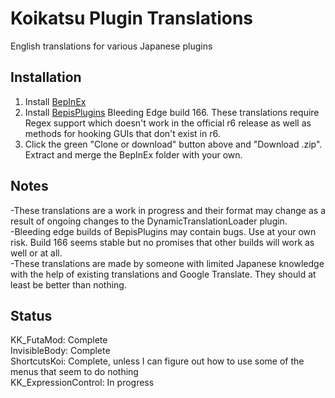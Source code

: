 # Koikatsu Plugin Translations
English translations for various Japanese plugins

## Installation
1. Install [BepInEx](https://github.com/BepInEx/BepInEx/releases)
2. Install [BepisPlugins](http://bepisbuilds.dyn.mk/bepis_plugins) Bleeding Edge build 166. These translations require Regex support which doesn't work in the official r6 release as well as methods for hooking GUIs that don't exist in r6.
3. Click the green "Clone or download" button above and "Download .zip". Extract and merge the BepInEx folder with your own.

## Notes
-These translations are a work in progress and their format may change as a result of ongoing changes to the DynamicTranslationLoader plugin.  
-Bleeding edge builds of BepisPlugins may contain bugs. Use at your own risk. Build 166 seems stable but no promises that other builds will work as well or at all.  
-These translations are made by someone with limited Japanese knowledge with the help of existing translations and Google Translate. They should at least be better than nothing.

## Status
KK_FutaMod: Complete  
InvisibleBody: Complete  
ShortcutsKoi: Complete, unless I can figure out how to use some of the menus that seem to do nothing  
KK_ExpressionControl: In progress
